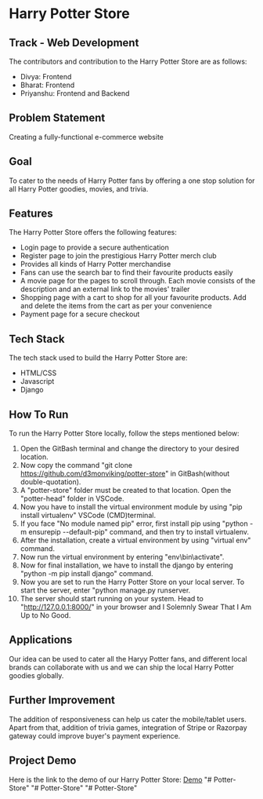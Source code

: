 # Harry Potter Store

## Track - Web Development
The contributors and contribution to the Harry Potter Store are as follows:

+ Divya: Frontend
+ Bharat: Frontend
+ Priyanshu: Frontend and Backend

## Problem Statement
Creating a fully-functional e-commerce website

## Goal
To cater to the needs of Harry Potter fans by offering a one stop solution for all Harry Potter goodies, movies, and trivia. 

## Features
The Harry Potter Store offers the following features:

+ Login page to provide a secure authentication
+ Register page to join the prestigious Harry Potter merch club
+ Provides all kinds of Harry Potter merchandise
+ Fans can use the search bar to find their favourite products easily
+ A movie page for the pages to scroll through. Each movie consists of the description and an external link to the movies' trailer
+ Shopping page with a cart to shop for all your favourite products. Add and delete the items from the cart as per your convenience
+ Payment page for a secure checkout

## Tech Stack
The tech stack used to build the Harry Potter Store are:

+ HTML/CSS
+ Javascript
+ Django

## How To Run
To run the Harry Potter Store locally, follow the steps mentioned below:

1. Open the GitBash terminal and change the directory to your desired location.
2. Now copy the command "git clone https://github.com/d3monviking/potter-store" in GitBash(without double-quotation).
3. A "potter-store" folder must be created to that location. Open the "potter-head" folder in VSCode.
4. Now you have to install the virtual environment module by using "pip install virtualenv" VSCode (CMD)terminal.
5. If you face "No module named pip" error, first install pip using "python -m ensurepip --default-pip" command, and then try to install virtualenv.
6. After the installation, create a virtual environment by using "virtual env" command.
7. Now run the virtual environment by entering "env\bin\activate".
8. Now for final installation, we have to install the django by entering "python -m pip install django" command.
9. Now you are set to run the Harry Potter Store on your local server. To start the server, enter "python manage.py runserver.
10. The server should start running on your system. Head to "http://127.0.0.1:8000/" in your browser and I Solemnly Swear That I Am Up to No Good.

## Applications
Our idea can be used to cater all the Haryy Potter fans, and different local brands can collaborate with us and we can ship the local Harry Potter goodies globally.

## Further Improvement
The addition of responsiveness can help us cater the mobile/tablet users. Apart from that, addition of trivia games, integration of Stripe or Razorpay gateway could improve buyer's payment experience.

## Project Demo
Here is the link to the demo of our Harry Potter Store: [Demo](https://www.youtube.com/watch?v=ogBEOF4Il7I)
"# Potter-Store" 
"# Potter-Store" 
"# Potter-Store" 
